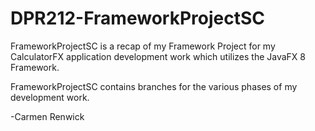 # DPR212-FrameworkProjectSC

FrameworkProjectSC is a recap of my Framework Project for my CalculatorFX application development work which utilizes the JavaFX 8 Framework.

FrameworkProjectSC contains branches for the various phases of my development work.

-Carmen Renwick

